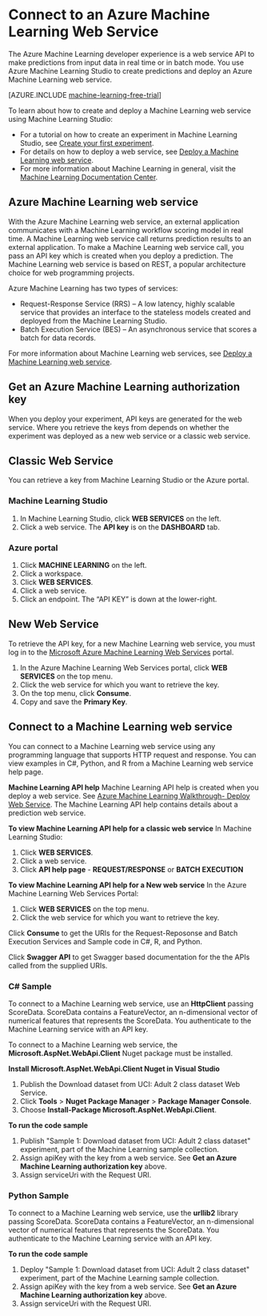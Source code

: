 <properties
	pageTitle="Connect to a Machine Learning Web Service | Microsoft Azure"
	description="With C# or Python, connect to an Azure Machine Learning web service using an authorization key."
	services="machine-learning"
	documentationCenter=""
	authors="garyericson"
	manager="paulettm"
	editor="cgronlun" />

<tags
	ms.service="machine-learning"
	ms.workload="data-services"
	ms.tgt_pltfrm="na"
	ms.devlang="na"
	ms.topic="article"
	ms.date="07/06/2016" 
	ms.author="garye" />


# Connect to an Azure Machine Learning Web Service
The Azure Machine Learning developer experience is a web service API to make predictions from input data in real time or in batch mode. You use Azure Machine Learning Studio to create predictions and deploy an Azure Machine Learning web service.

[AZURE.INCLUDE [machine-learning-free-trial](../../includes/machine-learning-free-trial.md)]

To learn about how to create and deploy a Machine Learning web service using Machine Learning Studio:

- For a tutorial on how to create an experiment in Machine Learning Studio, see [Create your first experiment](machine-learning-create-experiment.md).
- For details on how to deploy a web service, see [Deploy a Machine Learning web service](machine-learning-publish-a-machine-learning-web-service.md).
- For more information about Machine Learning in general, visit the [Machine Learning Documentation Center](https://azure.microsoft.com/documentation/services/machine-learning/).

## Azure Machine Learning web service ##

With the Azure Machine Learning web service, an external application communicates with a Machine Learning workflow scoring model in real time. A Machine Learning web service call returns prediction results to an external application. To make a Machine Learning web service call, you pass an API key which is created when you deploy a prediction. The Machine Learning web service is based on REST, a popular architecture choice for web programming projects.

Azure Machine Learning has two types of services:

- Request-Response Service (RRS) – A low latency, highly scalable service that provides an interface to the stateless models created and deployed from the Machine Learning Studio.
- Batch Execution Service (BES) – An asynchronous service that scores a batch for data records.

For more information about Machine Learning web services, see [Deploy a Machine Learning web service](machine-learning-publish-a-machine-learning-web-service.md).

## Get an Azure Machine Learning authorization key ##

When you deploy your experiment, API keys are generated for the web service. Where you retrieve the keys from depends on whether the experiment was deployed as a new web service or a classic web service.

## Classic Web Service ##

 You can retrieve a key from Machine Learning Studio or the Azure portal.

### Machine Learning Studio ###

1. In Machine Learning Studio, click **WEB SERVICES** on the left.
2. Click a web service. The **API key** is on the **DASHBOARD** tab.

### Azure portal ###

1. Click **MACHINE LEARNING** on the left.
2. Click a workspace.
3. Click **WEB SERVICES**.
4. Click a web service.
5. Click an endpoint. The “API KEY” is down at the lower-right.


## New Web Service 

To retrieve the API key, for a new Machine Learning web service, you must log in to the [Microsoft Azure Machine Learning Web Services](https://services.azureml.net/quickstart) portal.

1. In the Azure Machine Learning Web Services portal, click **WEB SERVICES** on the top menu.
2. Click the web service for which you want to retrieve the key.
3. On the top menu, click **Consume**.
4. Copy and save the **Primary Key**.

## <a id="connect"></a>Connect to a Machine Learning web service

You can connect to a Machine Learning web service using any programming language that supports HTTP request and response. You can view examples in C#, Python, and R from a Machine Learning web service help page.

**Machine Learning API help**
Machine Learning API help is created when you deploy a web service. See [Azure Machine Learning Walkthrough- Deploy Web Service](machine-learning-walkthrough-5-publish-web-service.md).
The Machine Learning API help contains details about a prediction web service.

**To view Machine Learning API help for a classic web service**
In Machine Learning Studio:

1. Click **WEB SERVICES**.
2. Click a web service.
3. Click **API help page** - **REQUEST/RESPONSE** or **BATCH EXECUTION**

**To view Machine Learning API help for a New web service**
In the Azure Machine Learning Web Services Portal:

1. Click **WEB SERVICES** on the top menu.
2. Click the web service for which you want to retrieve the key.

Click **Consume** to get the URIs for the Request-Reposonse and Batch Execution Services and Sample code in C#, R, and Python.

Click **Swagger API** to get Swagger based documentation for the the APIs called from the supplied URIs.

### C# Sample ###

To connect to a Machine Learning web service, use an **HttpClient** passing ScoreData. ScoreData contains a FeatureVector, an n-dimensional  vector of numerical features that represents the ScoreData. You authenticate to the Machine Learning service with an API key.

To connect to a Machine Learning web service, the **Microsoft.AspNet.WebApi.Client** Nuget package must be installed.

**Install Microsoft.AspNet.WebApi.Client Nuget in Visual Studio**

1. Publish the Download dataset from UCI: Adult 2 class dataset Web Service.
2. Click **Tools** > **Nuget Package Manager** > **Package Manager Console**.
2. Choose **Install-Package Microsoft.AspNet.WebApi.Client**.

**To run the code sample**

1. Publish "Sample 1: Download dataset from UCI: Adult 2 class dataset" experiment, part of the Machine Learning sample collection.
2. Assign apiKey with the key from a web service. See **Get an Azure Machine Learning authorization key** above.
3. Assign serviceUri with the Request URI.


### Python Sample ###

To connect to a Machine Learning web service, use the **urllib2** library passing ScoreData. ScoreData contains a FeatureVector, an n-dimensional  vector of numerical features that represents the ScoreData. You authenticate to the Machine Learning service with an API key.


**To run the code sample**

1. Deploy "Sample 1: Download dataset from UCI: Adult 2 class dataset" experiment, part of the Machine Learning sample collection.
2. Assign apiKey with the key from a web service. See **Get an Azure Machine Learning authorization key** above.
3. Assign serviceUri with the Request URI.
